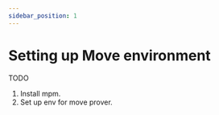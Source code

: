 ```yaml
---
sidebar_position: 1
---
```


# Setting up Move environment

TODO

1. Install mpm.
2. Set up env for move prover.